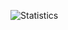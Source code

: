 ![Statistics](https://github-readme-stats.vercel.app/api?username=Bizarrus&count_private=true&show_icons=true&title_color=0366D6&text_color=24292E&icon_color=F1E05A&locale=de)
